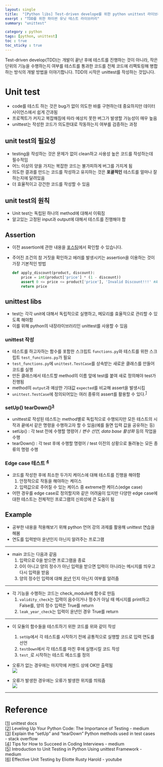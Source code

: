 ```yaml
---
layout: single
title:  "[Python libs] Test-driven develope를 위한 python unittest 라이브러리"
exerpt : "TDD를 위한 파이썬 유닛 테스트 라이브러리"
summary: "unittest"

category : python
tags: [python, unittest]
toc : true
toc_sticky : true
---
```

Test-driven develop(TDD)는 개발이 끝난 후에 테스트를 진행하는 것이 아니라, 작은 단위의 기능을 수행하는지 여부를 테스트를 통과한 코드를 전체 코드에 리팩토링해 병합하는 방식의 개발 방법을 이야기합니다. TDD의 시작은 unittest를 작성하는 것입니다. 

# Unit test

- code를 테스트 하는 것은 bug가 없이 의도한 바를 구현하는데 중요하지만 데이터 사이언스에서 쉽게 간과됨
- 프로젝트가 커지고 복잡해짐에 따라 예상치 못한 버그가 발생할 가능성이 매우 높음
- unittest는 작성한 코드가 의도한대로 작동하는지 여부를 검증하는 과정

## unit test의 필요성

- testing을 작성하는 것은 문제가 없이 clean하고 사용성 높은 코드를 작성하는데 필수적임
- 어느 이상의 양을 가지는 복잡한 코드는 불가피하게 버그를 가지게 됨
- 의도한 결과를 만드는 코드를 작성하고 유지하는 것은 **포괄적인** 테스트를 얼마나 잘하는지에 달려있음
- 더 효율적이고 강건한 코드를 작성할 수 있음

## unit test의 원칙

- Unit test는 독립된 하나의 method에 대해서 이뤄짐
- 알고있는 고정된 input과 output에 대해서 테스트를 진행해야 함

## Assertion

- 이전 assertion에 관한 내용을 [포스팅](https://hyeonchan523.github.io/python/python-assert/)에서 확인할 수 있습니다.
- 주어진 조건의 참 거짓을 확인하고 에러를 발생시키는 assertion을 이용하는 것이 가장 기본적인 방법

    ```python
    def apply_discount(product, discount):
      	price = int(product['price'] * (1 - discount))
      	assert 0 <= price <= product['price'], 'Invalid Discount!!!' #Assertion here
      	return price
    ```

## unittest libs

- test는 각각 unit에 대해서 독립적으로 실행하고, 메모리를 효율적으로 관리할 수 있도록 해야함
- 이를 위해 python의 내장라이브러리인 unittest를 사용할 수 있음

### unittest 작성

- 테스트를 하고자하는 함수를 포함한 스크립트 `functions.py`와  테스트를 위한 스크립트 `test_functions.py`가 필요
- `test_functions.py`에 `unittest.TestCase`를 상속받는 새로운 클래스를 만들어 코드를 실행
- 만든 클래스에서 테스트할 method의 이름 앞에 test를 붙여 새로 정의해야 test가 진행됨
- method의 `output`과 예상한 기대값 `expected`를 비교해 assert을 발생시킴
- `unittest.TestCase`에 정의되어있는 여러 종류의 assert를 활용할 수 있다.<sup>[1]

### setUp() tearDown()<sup>[3]

- unittest로 작성된 테스트는 method별로 독립적으로 수행되지만 모든 테스트의 시작과 끝에서 같은 명령을 수행하고자 할 수 있음(예를 들면 입력 값을 공유하는 등)
- setUp() : 각 test 전에 수행할 명령어 / *변수 선언, data base 활성화*  등의 작업을 수행
- tearDown() : 각 test 후에 수행할 명령어 / test 이전의 상황으로 돌려놓는 모든 종류의 명령 수행

### Edge case 테스트 <sup>[4]

- 코드를 작성한 후에 최소한 두가지 케이스에 대해 테스트를 진행을 해야함
    1. 안정적으로 작동을 해야하는 케이스
    2. 입력값으로 주어질 수 있는 케이스 중 extreme한 케이스(edge case)
- 어떤 경우를 edge case로 정의할지와 같은 어려움이 있지만 다양한 edge case에 대한 테스트는 전체적인 프로그램의 신뢰성에 큰 도움이 됨

## Example

- 공부한 내용을 적용해보기 위해 python 언어 강의 과제를 활용해 unittest 연습을 해봄
- 연도를 입력받아 윤년인지 아닌지 알려주는 프로그램

---

<script src="https://gist.github.com/hyeonchan523/e15a440b4ff9c1c52bdbb03a35f0429d.js"></script>

- main 코드는 다음과 같음
    1. 입력으로 0을 받으면 프로그램을 종료
    2. 0이 아니고 양의 정수가 아닌 입력을 받으면 입력이 아니라는 메시지를 띄우고 다시 입력을 받음
    3. 양의 정수인 입력에 대해 [윤년](https://ko.wikipedia.org/wiki/%EC%9C%A4%EB%85%84) 인지 아닌지 여부를 알려줌

---

<script src="https://gist.github.com/hyeonchan523/6b6d2e1e9aee6131c853f5d13bb688d0.js"></script>

- 각 기능을 수행하는 코드는 check_module에 함수로 만듬
    1. `validity_check`는 입력이 음수이거나 정수가 아닐 때 메시지를 print하고 False를, 양의 정수 입력은 True를 return
    2. `leak_year_check`는 입력이 윤년인 경우 True를 return

---

 <script src="https://gist.github.com/hyeonchan523/712c2f03636c09fe56ecaa8b525ddd3c.js"></script>

- 이 모듈의 함수들을 테스트하기 위한 코드를 위와 같이 작성
    1. `setUp`에서 각 테스트를 시작하기 전에 공통적으로 실행할 코드로 입력 연도를 선언
    2. `testDown`에서 각 테스트를 마친 후에 실행시킬 코드 작성
    3. `test_`로 시작하는 테스트 메소드를 정의
- 오류가 없는 경우에는 마지막에 커멘드 상에 OK만 출력됨  
    <img src = '{{site.url}}/assets/img/unittest_ok.png' align = 'center'>

- 오류가 발생한 경우에는 오류가 발생한 위치를 띄워줌  
    <img src = '{{site.url}}/assets/img/unittest_fail.png' align = 'center'>

---

# Reference
[[1]] unittest docs  
[[2]] Leveling Up Your Python Code: The Importance of Testing - medium  
[[3]] Explain the “setUp” and “tearDown” Python methods used in test cases  - stack overflow  
[[4]] Tips for How to Succeed in Coding Interviews - medium  
[[5]] Introduction to Unit Testing in Python Using unittest Framework - medium  
[[6]] Effective Unit Testing by Eliotte Rusty Harold - youtube  

[1]: https://docs.python.org/ko/3/library/unittest.html
[2]: https://link.medium.com/2PcGVA48keb
[3]: https://stackoverflow.com/questions/6854658/explain-the-setup-and-teardown-python-methods-used-in-test-cases
[4]: https://link.medium.com/BUkpWEVvAeb
[5]: https://medium.com/swlh/introduction-to-unit-testing-in-python-using-unittest-framework-6faa06cc3ee1
[6]: https://www.youtube.com/watch?v=fr1E9aVnBxw&t=2137s 

